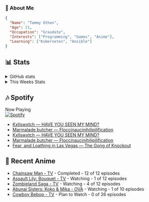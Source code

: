 ### 👋 About Me
```json
{
  "Name": "Tommy Othen",
  "Age": 21,
  "Occupation": "Graudate",
  "Interests": ["Programming", "Games", "Anime"],
  "Learning": ["Kubernetes", "Ansible"]
}
```

## 📊 Stats
<details>
  <summary>GitHub stats</summary>
  <a href="https://github.com/anuraghazra/github-readme-stats">
    <img src="https://github-readme-stats.vercel.app/api?username=tommyothen&show_icons=true&count_private=true&hide=prs,issues">
  </a>
</details>

<details>
  <summary>This Weeks Stats</summary>
  <a href="https://github.com/anuraghazra/github-readme-stats">
    <img src="https://github-readme-stats.vercel.app/api/wakatime?username=tommyothen&cache_seconds=1800&custom_title=Top%20Languages">
  </a>
</details>

## 🎶 Spotify
Now Playing\
[![Spotify](https://novatorem-dasushiasian.vercel.app/api/spotify)](https://open.spotify.com/user/g90805640970)
<!-- LASTFM:START -->
* [Kxllswxtch — HAVE YOU SEEN MY MIND?](https://www.last.fm/music/Kxllswxtch/_/HAVE+YOU+SEEN+MY+MIND%3F)
* [Marmalade butcher — Floccinaucinihilipilification](https://www.last.fm/music/Marmalade+butcher/_/Floccinaucinihilipilification)
* [Kxllswxtch — HAVE YOU SEEN MY MIND?](https://www.last.fm/music/Kxllswxtch/_/HAVE+YOU+SEEN+MY+MIND%3F)
* [Marmalade butcher — Floccinaucinihilipilification](https://www.last.fm/music/Marmalade+butcher/_/Floccinaucinihilipilification)
* [Fear, and Loathing in Las Vegas — The Gong of Knockout](https://www.last.fm/music/Fear,+and+Loathing+in+Las+Vegas/_/The+Gong+of+Knockout)<!-- LASTFM:END -->

## 🗻 Recent Anime
<!-- ANIME-LIST:START -->
* [Chainsaw Man - TV](https://myanimelist.net/anime/44511/Chainsaw_Man) - Completed - 12 of 12 episodes
* [Assault Lily: Bouquet - TV](https://myanimelist.net/anime/40550/Assault_Lily__Bouquet) - Watching - 1 of 12 episodes
* [Zombieland Saga - TV](https://myanimelist.net/anime/37976/Zombieland_Saga) - Watching - 4 of 12 episodes
* [Abunai Sisters: Koko &amp; Mika - OVA](https://myanimelist.net/anime/5877/Abunai_Sisters__Koko___Mika) - Watching - 1 of 10 episodes
* [Cowboy Bebop - TV](https://myanimelist.net/anime/1/Cowboy_Bebop) - Plan to Watch - 0 of 26 episodes<!-- ANIME-LIST:END -->
